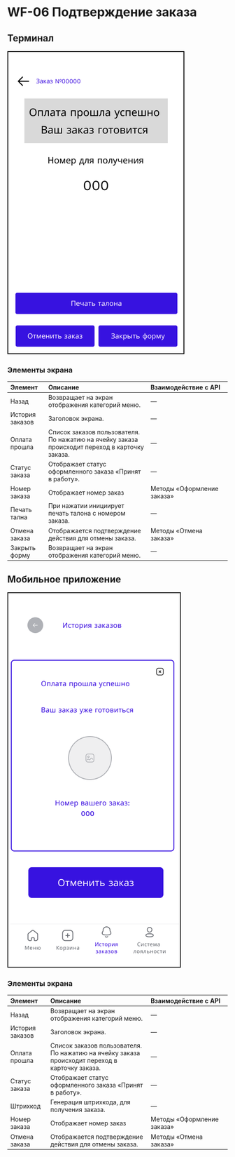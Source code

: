 # WF-06 Подтверждение заказа


## Терминал
![Альтернативный текст](wf06WEB.png)

### Элементы экрана

| **Элемент**     | **Описание**                                                                                   | Взаимодействие&nbsp;с&nbsp;API |
| :-------------- | :--------------------------------------------------------------------------------------------- | :----------------------------- |
| Назад           | Возвращает на экран отображения категорий меню.                                                | —                              |
| История заказов | Заголовок экрана.                                                                              | —                              |
| Оплата прошла   | Список заказов пользователя. По нажатию на ячейку заказа происходит переход в карточку заказа. | —                              |
| Статус заказа   | Отображает статус оформленного заказа «Принят в работу».                                       | —                              |
| Номер заказа    | Отображает номер заказ                                                                         | Методы «Оформление заказа»     |
| Печать тална    | При нажатии инициирует печать талона с номером заказа.                                         | —                              |
| Отмена заказа   | Отображается подтверждение действия для отмены заказа.                                         | Методы «Отмена заказа»         |
| Закрыть форму   | Возвращает на экран отображения категорий меню.                                                | —                              |

## Мобильное приложение

![Альтернативный текст](wf06MA.png)

### Элементы экрана

| **Элемент**     | **Описание**                                                                                   | Взаимодействие&nbsp;с&nbsp;API |
| :-------------- | :--------------------------------------------------------------------------------------------- | :----------------------------- |
| Назад           | Возвращает на экран отображения категорий меню.                                                | —                              |
| История заказов | Заголовок экрана.                                                                              | —                              |
| Оплата прошла   | Список заказов пользователя. По нажатию на ячейку заказа происходит переход в карточку заказа. | —                              |
| Статус заказа   | Отображает статус оформленного заказа «Принят в работу».                                       | —                              |
| Штрихкод        | Генерация штрихкода, для получения заказа.                                                     | —                              |
| Номер заказа    | Отображает номер заказ                                                                         | Методы «Оформление заказа»     |
| Отмена заказа   | Отображается подтверждение действия для отмены заказа.                                         | Методы «Отмена заказа»         |
